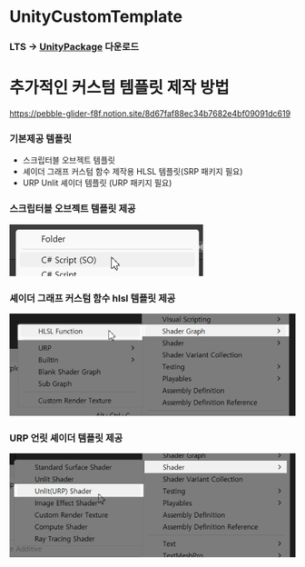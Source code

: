# UnityCustomTemplate

### LTS -> [UnityPackage](https://github.com/NK-Studio/CustomTemplate/releases/tag/1.0.1) 다운로드

# 추가적인 커스텀 템플릿 제작 방법  
https://pebble-glider-f8f.notion.site/8d67faf88ec34b7682e4bf09091dc619  

### 기본제공 템플릿  
* 스크립터블 오브젝트 템플릿  
* 셰이더 그래프 커스텀 함수 제작용 HLSL 템플릿(SRP 패키지 필요)  
* URP Unlit 셰이더 템플릿 (URP 패키지 필요)  

### 스크립터블 오브젝트 템플릿 제공  
![스크립터블](Image/so.png)

### 셰이더 그래프 커스텀 함수 hlsl 템플릿 제공  
![셰이더그래프HLSL](Image/hlsl.png)

### URP 언릿 셰이더 템플릿 제공  
![언릿](Image/unlit.png)
